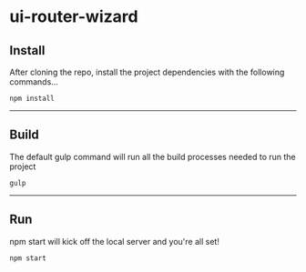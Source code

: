 # ui-router-wizard

## Install ##

After cloning the repo, install the project dependencies with the following commands...

    npm install

---

## Build

The default gulp command will run all the build processes needed to run the project

    gulp

---

## Run

npm start will kick off the local server and you're all set!

    npm start